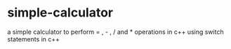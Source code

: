 # simple-calculator
a simple calculator to perform = , - , / and * operations in c++ using switch statements in c++

